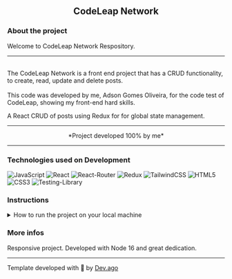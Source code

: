 <h2 align=center> CodeLeap Network </h2>

### About the project
<p>Welcome to CodeLeap Network Respository.</r>  

---

<br/>
The CodeLeap Network is a front end project that
has a CRUD functionality, to create, read, update and delete posts.
<br/>
<br/>
This code was developed by me, Adson Gomes Oliveira, for the code test of CodeLeap, showing my front-end hard skills.

A React CRUD of posts using Redux for for global state management.

---

<p align=center>*Project developed 100% by me*</p>

---

### Technologies used on Development
![JavaScript](https://img.shields.io/badge/javascript-%23323330.svg?style=for-the-badge&logo=javascript&logoColor=%23F7DF1E) ![React](https://img.shields.io/badge/React-20232A?style=for-the-badge&logo=react&logoColor=61DAFB) ![React-Router](https://img.shields.io/badge/React_Router-CA4245?style=for-the-badge&logo=react-router&logoColor=white) ![Redux](https://img.shields.io/badge/Redux-593D88?style=for-the-badge&logo=redux&logoColor=white) ![TailwindCSS](https://img.shields.io/badge/Tailwind_CSS-38B2AC?style=for-the-badge&logo=tailwind-css&logoColor=white) ![HTML5](https://img.shields.io/badge/HTML5-E34F26?style=for-the-badge&logo=html5&logoColor=white) ![CSS3](https://img.shields.io/badge/CSS3-1572B6?style=for-the-badge&logo=css3&logoColor=white) ![Testing-Library](https://img.shields.io/badge/testing%20library-323330?style=for-the-badge&logo=testing-library&logoColor=red)

### Instructions
<details>
<summary> How to run the project on your local machine </summary>
<br/>

>First clone this repo in your machine.
```
git clone git@github.com:Adson-Gomes-Oliveira/codeleap_network.git
```
>After successfully clone, enter in directory and use `npm install`.

>Use `npm start` to start a server of that application.

</details>


### More infos
Responsive project. Developed with Node 16 and great dedication.

---

Template developed with :white_heart: by [Dev.ago](https://www.linkedin.com/in/adson-gomes-oliveira/)
